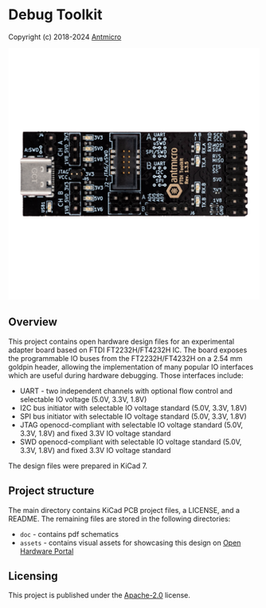 # Debug Toolkit

Copyright (c) 2018-2024 [Antmicro](https://www.antmicro.com)

![visualization](assets/previews/orthoT_photo.png)

## Overview

This project contains open hardware design files for an experimental adapter board based on FTDI FT2232H/FT4232H IC.
The board exposes the programmable IO buses from the FT2232H/FT4232H on a 2.54 mm goldpin header, allowing the implementation of many popular IO interfaces which are useful during hardware debugging.
Those interfaces include:

* UART - two independent channels with optional flow control and selectable IO voltage (5.0V, 3.3V, 1.8V) 
* I2C bus initiator with selectable IO voltage standard (5.0V, 3.3V, 1.8V)
* SPI bus initiator with selectable IO voltage standard (5.0V, 3.3V, 1.8V)
* JTAG openocd-compliant with selectable IO voltage standard (5.0V, 3.3V, 1.8V) and fixed 3.3V IO voltage standard
* SWD openocd-compliant with selectable IO voltage standard (5.0V, 3.3V, 1.8V) and fixed 3.3V IO voltage standard

The design files were prepared in KiCad 7.

## Project structure

The main directory contains KiCad PCB project files, a LICENSE, and a README.
The remaining files are stored in the following directories:

* `doc` - contains pdf schematics
* `assets` - contains visual assets for showcasing this design on [Open Hardware Portal](https://openhardware.antmicro.com)

## Licensing

This project is published under the [Apache-2.0](LICENSE) license.
